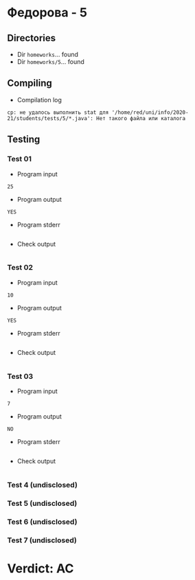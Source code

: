 # Федорова - 5
## Directories
- Dir `homeworks`... found
- Dir `homeworks/5`... found
## Compiling
- Compilation log
```
cp: не удалось выполнить stat для '/home/red/uni/info/2020-21/students/tests/5/*.java': Нет такого файла или каталога

```
## Testing
### Test 01
- Program input
```
25

```
- Program output
```
YES

```
- Program stderr
```

```
- Check output
```

```
### Test 02
- Program input
```
10

```
- Program output
```
YES

```
- Program stderr
```

```
- Check output
```

```
### Test 03
- Program input
```
7

```
- Program output
```
NO

```
- Program stderr
```

```
- Check output
```

```
### Test 4 (undisclosed)
### Test 5 (undisclosed)
### Test 6 (undisclosed)
### Test 7 (undisclosed)
# Verdict: AC

